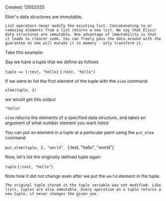 Created: 13052025

Elixir's data structures are immutable.

    List operators never modify the existing list. Concatenating to or removing elements from a list returns a new list. We say that Elixir data structures are immutable. One advantage of immutability is that it leads to clearer code. You can freely pass the data around with the guarantee no one will mutate it in memory - only transform it.

Take this example:

Say we have a tuple that we define as follows

`tuple == {:test, "hello}`
`{:test, "hello"}`

If we were to list the first element of the tuple with the `elem` command

`elem(tuple, 1)`

we would get this output

`"hello"`

`elem` returns the elements of a specified data structure, and takes an argument
of what number element you want listed

You can put an element in a tuple at a particular point using the `put_elem`
command

`put_elem(tuple, 2, "world"_
`{:test, "hello", "world"}`

Now, let's list the originally defined tuple again

`tuple`
`{:test, "hello"}`

Note how it did not change even after we put the `world` element in the tuple.

    The original tuple stored in the tuple variable was not modified. Like lists, tuples are also immutable. Every operation on a tuple returns a new tuple, it never changes the given one.
